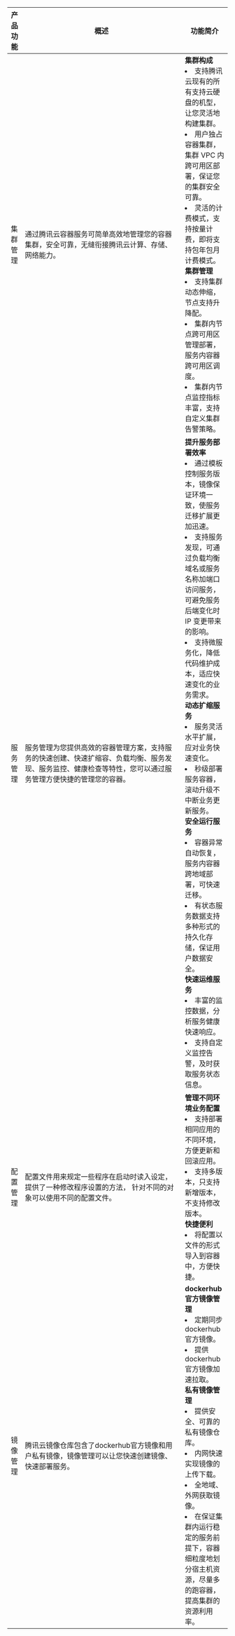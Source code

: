 <style>
table th:nth-of-type(2) {
    width: 350px;
}
</style>

| 产品功能 | 概述| 功能简介| 
|--------|---------|-------| 
| 集群管理| 通过腾讯云容器服务可简单高效地管理您的容器集群，安全可靠，无缝衔接腾讯云计算、存储、网络能力。| <b>集群构成</b><br>  <li>支持腾讯云现有的所有支持云硬盘的机型，让您灵活地构建集群。 <li>用户独占容器集群，集群 VPC 内跨可用区部署，保证您的集群安全可靠。<li>灵活的计费模式，支持按量计费，即将支持包年包月计费模式。<br> <b>集群管理</b><br> <li>支持集群动态伸缩，节点支持升降配。<li>集群内节点跨可用区管理部署，服务内容器跨可用区调度。<li>集群内节点监控指标丰富，支持自定义集群告警策略。|
| 服务管理| 服务管理为您提供高效的容器管理方案，支持服务的快速创建、快速扩缩容、负载均衡、服务发现、服务监控、健康检查等特性，您可以通过服务管理方便快捷的管理您的容器。| <b>提升服务部署效率</b><br> <li>通过模板控制服务版本，镜像保证环境一致，使服务迁移扩展更加迅速。 <li>支持服务发现，可通过负载均衡域名或服务名称加端口访问服务，可避免服务后端变化时 IP 变更带来的影响。<li>支持微服务化，降低代码维护成本，适应快速变化的业务需求。<br> <b>动态扩缩服务</b><br> <li>服务灵活水平扩展，应对业务快速变化。<li>秒级部署服务容器，滚动升级不中断业务更新服务。<br> <b>安全运行服务</b><br> <li>容器异常自动恢复，服务内容器跨地域部署，可快速迁移。<li>有状态服务数据支持多种形式的持久化存储，保证用户数据安全。<br> <b>快速运维服务</b><br> <li>丰富的监控数据，分析服务健康快速响应。<li>支持自定义监控告警，及时获取服务状态信息。|
| 配置管理| 配置文件用来规定一些程序在启动时读入设定，提供了一种修改程序设置的方法， 针对不同的对象可以使用不同的配置文件。|  <b>管理不同环境业务配置</b><br> <li>支持部署相同应用的不同环境，方便更新和回滚应用。<li> 支持多版本，只支持新增版本，不支持修改版本。<br><b>快捷便利</b><br> <li>将配置以文件的形式导入到容器中，方便快捷。 |
| 镜像管理| 腾讯云镜像仓库包含了dockerhub官方镜像和用户私有镜像，镜像管理可以让您快速创建镜像、快速部署服务。|  <b>dockerhub官方镜像管理</b><br> <li>定期同步 dockerhub 官方镜像。<li>提供 dockerhub 官方镜像加速拉取。 <br><b>私有镜像管理</b><br> <li>提供安全、可靠的私有镜像仓库。<li>内网快速实现镜像的上传下载。<li>全地域、外网获取镜像。<li>在保证集群内运行稳定的服务前提下，容器细粒度地划分宿主机资源，尽量多的跑容器，提高集群的资源利用率。 |
